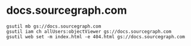 # docs.sourcegraph.com

``` shell
gsutil mb gs://docs.sourcegraph.com
gsutil iam ch allUsers:objectViewer gs://docs.sourcegraph.com
gsutil web set -m index.html -e 404.html gs://docs.sourcegraph.com
```